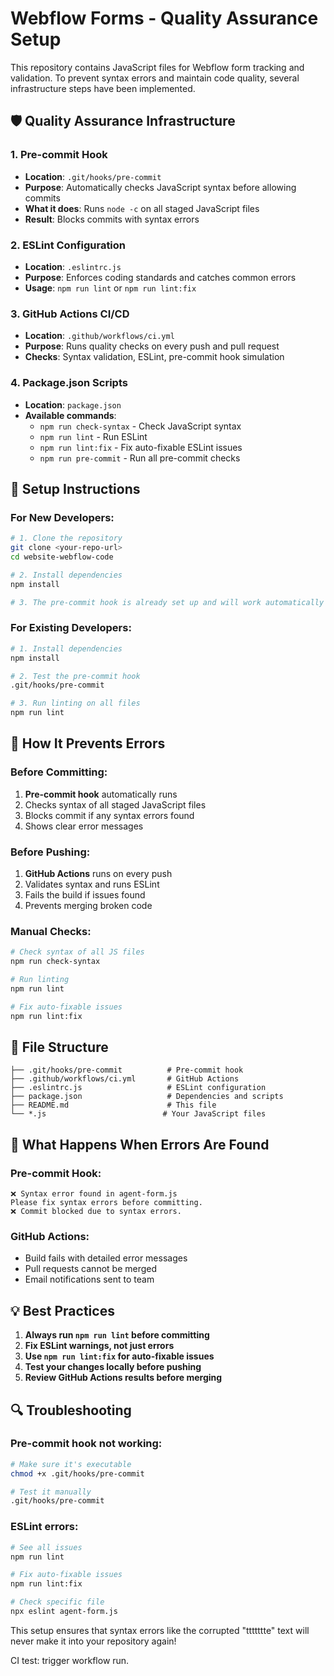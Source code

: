 # Webflow Forms - Quality Assurance Setup

This repository contains JavaScript files for Webflow form tracking and validation. To prevent syntax errors and maintain code quality, several infrastructure steps have been implemented.

## 🛡️ Quality Assurance Infrastructure

### 1. Pre-commit Hook

- **Location**: `.git/hooks/pre-commit`
- **Purpose**: Automatically checks JavaScript syntax before allowing commits
- **What it does**: Runs `node -c` on all staged JavaScript files
- **Result**: Blocks commits with syntax errors

### 2. ESLint Configuration

- **Location**: `.eslintrc.js`
- **Purpose**: Enforces coding standards and catches common errors
- **Usage**: `npm run lint` or `npm run lint:fix`

### 3. GitHub Actions CI/CD

- **Location**: `.github/workflows/ci.yml`
- **Purpose**: Runs quality checks on every push and pull request
- **Checks**: Syntax validation, ESLint, pre-commit hook simulation

### 4. Package.json Scripts

- **Location**: `package.json`
- **Available commands**:
  - `npm run check-syntax` - Check JavaScript syntax
  - `npm run lint` - Run ESLint
  - `npm run lint:fix` - Fix auto-fixable ESLint issues
  - `npm run pre-commit` - Run all pre-commit checks

## 🚀 Setup Instructions

### For New Developers:

```bash
# 1. Clone the repository
git clone <your-repo-url>
cd website-webflow-code

# 2. Install dependencies
npm install

# 3. The pre-commit hook is already set up and will work automatically
```

### For Existing Developers:

```bash
# 1. Install dependencies
npm install

# 2. Test the pre-commit hook
.git/hooks/pre-commit

# 3. Run linting on all files
npm run lint
```

## 🔧 How It Prevents Errors

### Before Committing:

1. **Pre-commit hook** automatically runs
2. Checks syntax of all staged JavaScript files
3. Blocks commit if any syntax errors found
4. Shows clear error messages

### Before Pushing:

1. **GitHub Actions** runs on every push
2. Validates syntax and runs ESLint
3. Fails the build if issues found
4. Prevents merging broken code

### Manual Checks:

```bash
# Check syntax of all JS files
npm run check-syntax

# Run linting
npm run lint

# Fix auto-fixable issues
npm run lint:fix
```

## 📁 File Structure

```
├── .git/hooks/pre-commit          # Pre-commit hook
├── .github/workflows/ci.yml       # GitHub Actions
├── .eslintrc.js                   # ESLint configuration
├── package.json                   # Dependencies and scripts
├── README.md                      # This file
└── *.js                          # Your JavaScript files
```

## 🚨 What Happens When Errors Are Found

### Pre-commit Hook:

```
❌ Syntax error found in agent-form.js
Please fix syntax errors before committing.
❌ Commit blocked due to syntax errors.
```

### GitHub Actions:

- Build fails with detailed error messages
- Pull requests cannot be merged
- Email notifications sent to team

## 💡 Best Practices

1. **Always run `npm run lint` before committing**
2. **Fix ESLint warnings, not just errors**
3. **Use `npm run lint:fix` for auto-fixable issues**
4. **Test your changes locally before pushing**
5. **Review GitHub Actions results before merging**

## 🔍 Troubleshooting

### Pre-commit hook not working:

```bash
# Make sure it's executable
chmod +x .git/hooks/pre-commit

# Test it manually
.git/hooks/pre-commit
```

### ESLint errors:

```bash
# See all issues
npm run lint

# Fix auto-fixable issues
npm run lint:fix

# Check specific file
npx eslint agent-form.js
```

This setup ensures that syntax errors like the corrupted "ttttttte" text will never make it into your repository again!

CI test: trigger workflow run.
